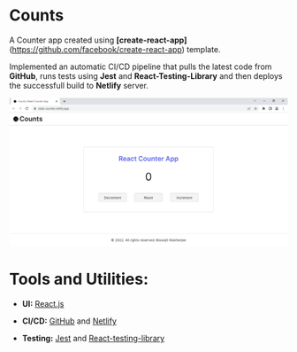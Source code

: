 # Counts

A Counter app created using **[create-react-app]**(https://github.com/facebook/create-react-app) template.

Implemented an automatic CI/CD pipeline that pulls the latest code from **GitHub**, runs tests using **Jest** and **React-Testing-Library** and then deploys the successfull build to **Netlify** server.

![](./src/img/App.png)

# Tools and Utilities:

- **UI:** [React.js](https://reactjs.org/)

- **CI/CD:** [GitHub](https://github.com/) and [Netlify](https://www.netlify.com/)

- **Testing:** [Jest](https://jestjs.io/) and [React-testing-library](https://testing-library.com/docs/react-testing-library/intro/)
